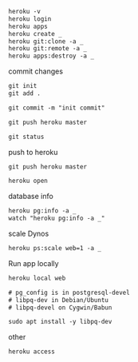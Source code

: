 ```txt
heroku -v
heroku login
heroku apps
heroku create _
heroku git:clone -a _
heroku git:remote -a _
heroku apps:destroy -a _
```


commit changes
```txt
git init
git add .

git commit -m "init commit"

git push heroku master

git status
```


push to heroku
```txt
git push heroku master

heroku open
```


database info
```txt
heroku pg:info -a _
watch "heroku pg:info -a _"
```


scale Dynos
```txt
heroku ps:scale web=1 -a _
```


Run app locally
```txt
heroku local web

# pg_config is in postgresql-devel 
# libpq-dev in Debian/Ubuntu
# libpq-devel on Cygwin/Babun

sudo apt install -y libpq-dev 
```


other
```txt
heroku access
```
